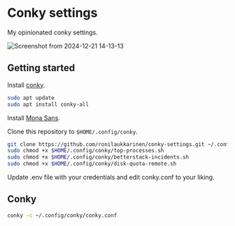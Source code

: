 # Conky settings

My opinionated conky settings.

![Screenshot from 2024-12-21 14-13-13](https://github.com/user-attachments/assets/e9cd3733-225b-4aed-a138-b8b1e9fdb7b5)

## Getting started

Install [conky](https://github.com/brndnmtthws/conky).

```bash
sudo apt update
sudo apt install conky-all
```

Install [Mona Sans](https://github.com/github/mona-sans).

Clone this repository to `$HOME/.config/conky`.

```bash
git clone https://github.com/ronilaukkarinen/conky-settings.git ~/.config/conky
sudo chmod +x $HOME/.config/conky/top-processes.sh
sudo chmod +x $HOME/.config/conky/betterstack-incidents.sh
sudo chmod +x $HOME/.config/conky/disk-quota-remote.sh
```

Update .env file with your credentials and edit conky.conf to your liking.

## Conky

```bash
conky -c ~/.config/conky/conky.conf
```
